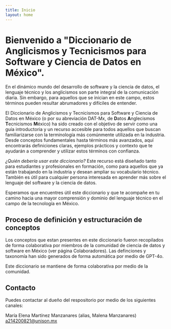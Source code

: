 ```yaml
---
title: Inicio
layout: home
---
```


# Bienvenido a "Diccionario de Anglicismos y Tecnicismos para Software y Ciencia de Datos en México".

En el dinámico mundo del desarrollo de software y la ciencia de datos, el lenguaje técnico y los anglicismos son parte integral de la comunicación diaria. Sin embargo, para aquellos que se inician en este campo, estos términos pueden resultar abrumadores y difíciles de entender.

El Diccionario de Anglicismos y Tecnicismos para Software y Ciencia de Datos en México (o por su abreviación DAT-Mx, de **D**atos **A**nglecismos **T**ecnicismos **M**éxico) ha sido creado con el objetivo de servir como una guía introductoria y un recurso accesible para todos aquellos que buscan familiarizarse con la terminología más comúnmente utilizada en la industria. Desde conceptos fundamentales hasta términos más avanzados, aquí encontrarás definiciones claras, ejemplos prácticos y contexto que te ayudarán a comprender y utilizar estos términos con confianza.

*¿Quién debería usar este diccionario?*
Este recurso está diseñado tanto para estudiantes y profesionales en formación, como para aquellos que ya están trabajando en la industria y desean ampliar su vocabulario técnico. También es útil para cualquier persona interesada en aprender más sobre el lenguaje del software y la ciencia de datos.

Esperamos que encuentres útil este diccionario y que te acompañe en tu camino hacia una mayor comprensión y dominio del lenguaje técnico en el campo de la tecnología en México.

## Proceso de definición y estructuración de conceptos

Los conceptos que estan presentes en este diccionario fueron recopilados de forma colaborativa por miembros de la comunidad de ciencia de datos y software en México (ver página Colaboradores). Las definciones y taxonomía han sido generados de forma automática por medio de GPT-4o.

Este diccionario se mantiene de forma colaborativa por medio de la comunidad. 

## Contacto

Puedes contactar al dueño del respositorio por medio de los siguientes canales:

María Elena Martínez Manzanares (alias, Malena Manzanares)
a214200821@unison.mx  

